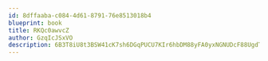 ```yaml
---
id: 8dffaaba-c084-4d61-8791-76e8513018b4
blueprint: book
title: RKQc0awvcZ
author: GzqIcJSxVO
description: 6B3T8iU8t3BSW41cK7sh6DGqPUCU7KIr6hbDM88yFA0yxNGNUDcF88UgdTwfET9KGnyGiIbyAXgKfxEW37o5eubzVvPwQhfu3475
---
```

